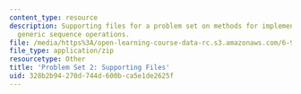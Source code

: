 ```yaml
---
content_type: resource
description: Supporting files for a problem set on methods for implementing and exploiting
  generic sequence operations.
file: /media/https%3A/open-learning-course-data-rc.s3.amazonaws.com/6-945-adventures-in-advanced-symbolic-programming-spring-2009/328b2b94270d744d600bca5e1de2625f_assn02.zip
file_type: application/zip
resourcetype: Other
title: 'Problem Set 2: Supporting Files'
uid: 328b2b94-270d-744d-600b-ca5e1de2625f
---
```

